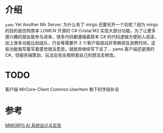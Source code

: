 # 介绍

`yams` Yet Another Mir Server.
为什么有了 mirgo 还要另开一个坑呢？因为 mirgo 的目的是仿照原本 LOMCN 开源的 C# Cristal M2 实现大部分功能，为了让更多感兴趣的朋友能参与进来，很多代码都遵循着原本 C# 的代码逻辑方便别人阅读，加上很多功能比如组队、行会等需要开 2 个客户端调试非常麻烦且浪费时间，这些功能我写着写着感觉很没意思，就放弃继续写下去了…
yams 客户端还是用的 C#，但服务端策划、玩法会完全按照我自己的想法去修改。

# TODO

客户端 MirCore-Client Common.UserItem 剩下的字段补全

# 参考

[MMORPG AI 系统设计与实现](https://gameinstitute.qq.com/course/detail/10097)
